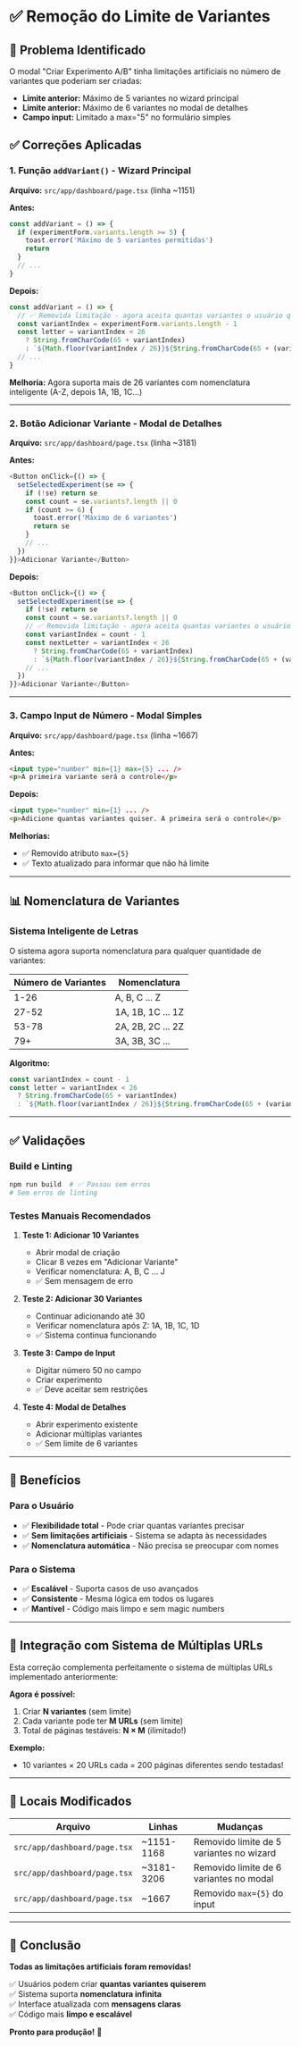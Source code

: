 # ✅ Remoção do Limite de Variantes

## 🎯 Problema Identificado

O modal "Criar Experimento A/B" tinha limitações artificiais no número de variantes que poderiam ser criadas:
- **Limite anterior:** Máximo de 5 variantes no wizard principal
- **Limite anterior:** Máximo de 6 variantes no modal de detalhes
- **Campo input:** Limitado a max="5" no formulário simples

## ✅ Correções Aplicadas

### 1. **Função `addVariant()` - Wizard Principal**
**Arquivo:** `src/app/dashboard/page.tsx` (linha ~1151)

**Antes:**
```typescript
const addVariant = () => {
  if (experimentForm.variants.length >= 5) {
    toast.error('Máximo de 5 variantes permitidas')
    return
  }
  // ...
}
```

**Depois:**
```typescript
const addVariant = () => {
  // ✅ Removida limitação - agora aceita quantas variantes o usuário quiser
  const variantIndex = experimentForm.variants.length - 1
  const letter = variantIndex < 26 
    ? String.fromCharCode(65 + variantIndex) 
    : `${Math.floor(variantIndex / 26)}${String.fromCharCode(65 + (variantIndex % 26))}`
  // ...
}
```

**Melhoria:** Agora suporta mais de 26 variantes com nomenclatura inteligente (A-Z, depois 1A, 1B, 1C...)

---

### 2. **Botão Adicionar Variante - Modal de Detalhes**
**Arquivo:** `src/app/dashboard/page.tsx` (linha ~3181)

**Antes:**
```typescript
<Button onClick={() => {
  setSelectedExperiment(se => {
    if (!se) return se
    const count = se.variants?.length || 0
    if (count >= 6) { 
      toast.error('Máximo de 6 variantes')
      return se 
    }
    // ...
  })
}}>Adicionar Variante</Button>
```

**Depois:**
```typescript
<Button onClick={() => {
  setSelectedExperiment(se => {
    if (!se) return se
    const count = se.variants?.length || 0
    // ✅ Removida limitação - agora aceita quantas variantes o usuário quiser
    const variantIndex = count - 1
    const nextLetter = variantIndex < 26 
      ? String.fromCharCode(65 + variantIndex)
      : `${Math.floor(variantIndex / 26)}${String.fromCharCode(65 + (variantIndex % 26))}`
    // ...
  })
}}>Adicionar Variante</Button>
```

---

### 3. **Campo Input de Número - Modal Simples**
**Arquivo:** `src/app/dashboard/page.tsx` (linha ~1667)

**Antes:**
```html
<input type="number" min={1} max={5} ... />
<p>A primeira variante será o controle</p>
```

**Depois:**
```html
<input type="number" min={1} ... />
<p>Adicione quantas variantes quiser. A primeira será o controle</p>
```

**Melhorias:**
- ✅ Removido atributo `max={5}`
- ✅ Texto atualizado para informar que não há limite

---

## 📊 Nomenclatura de Variantes

### Sistema Inteligente de Letras

O sistema agora suporta nomenclatura para qualquer quantidade de variantes:

| Número de Variantes | Nomenclatura |
|---------------------|--------------|
| 1-26 | A, B, C ... Z |
| 27-52 | 1A, 1B, 1C ... 1Z |
| 53-78 | 2A, 2B, 2C ... 2Z |
| 79+ | 3A, 3B, 3C ... |

**Algoritmo:**
```typescript
const variantIndex = count - 1
const letter = variantIndex < 26 
  ? String.fromCharCode(65 + variantIndex)
  : `${Math.floor(variantIndex / 26)}${String.fromCharCode(65 + (variantIndex % 26))}`
```

---

## ✅ Validações

### Build e Linting
```bash
npm run build  # ✅ Passou sem erros
# Sem erros de linting
```

### Testes Manuais Recomendados

1. **Teste 1: Adicionar 10 Variantes**
   - Abrir modal de criação
   - Clicar 8 vezes em "Adicionar Variante"
   - Verificar nomenclatura: A, B, C ... J
   - ✅ Sem mensagem de erro

2. **Teste 2: Adicionar 30 Variantes**
   - Continuar adicionando até 30
   - Verificar nomenclatura após Z: 1A, 1B, 1C, 1D
   - ✅ Sistema continua funcionando

3. **Teste 3: Campo de Input**
   - Digitar número 50 no campo
   - Criar experimento
   - ✅ Deve aceitar sem restrições

4. **Teste 4: Modal de Detalhes**
   - Abrir experimento existente
   - Adicionar múltiplas variantes
   - ✅ Sem limite de 6 variantes

---

## 🎯 Benefícios

### Para o Usuário
- ✅ **Flexibilidade total** - Pode criar quantas variantes precisar
- ✅ **Sem limitações artificiais** - Sistema se adapta às necessidades
- ✅ **Nomenclatura automática** - Não precisa se preocupar com nomes

### Para o Sistema
- ✅ **Escalável** - Suporta casos de uso avançados
- ✅ **Consistente** - Mesma lógica em todos os lugares
- ✅ **Mantível** - Código mais limpo e sem magic numbers

---

## 🔗 Integração com Sistema de Múltiplas URLs

Esta correção complementa perfeitamente o sistema de múltiplas URLs implementado anteriormente:

**Agora é possível:**
1. Criar **N variantes** (sem limite)
2. Cada variante pode ter **M URLs** (sem limite)
3. Total de páginas testáveis: **N × M** (ilimitado!)

**Exemplo:**
- 10 variantes × 20 URLs cada = 200 páginas diferentes sendo testadas!

---

## 📝 Locais Modificados

| Arquivo | Linhas | Mudanças |
|---------|--------|----------|
| `src/app/dashboard/page.tsx` | ~1151-1168 | Removido limite de 5 variantes no wizard |
| `src/app/dashboard/page.tsx` | ~3181-3206 | Removido limite de 6 variantes no modal |
| `src/app/dashboard/page.tsx` | ~1667 | Removido `max={5}` do input |

---

## 🎊 Conclusão

**Todas as limitações artificiais foram removidas!**

✅ Usuários podem criar **quantas variantes quiserem**  
✅ Sistema suporta **nomenclatura infinita**  
✅ Interface atualizada com **mensagens claras**  
✅ Código mais **limpo e escalável**  

**Pronto para produção!** 🚀

